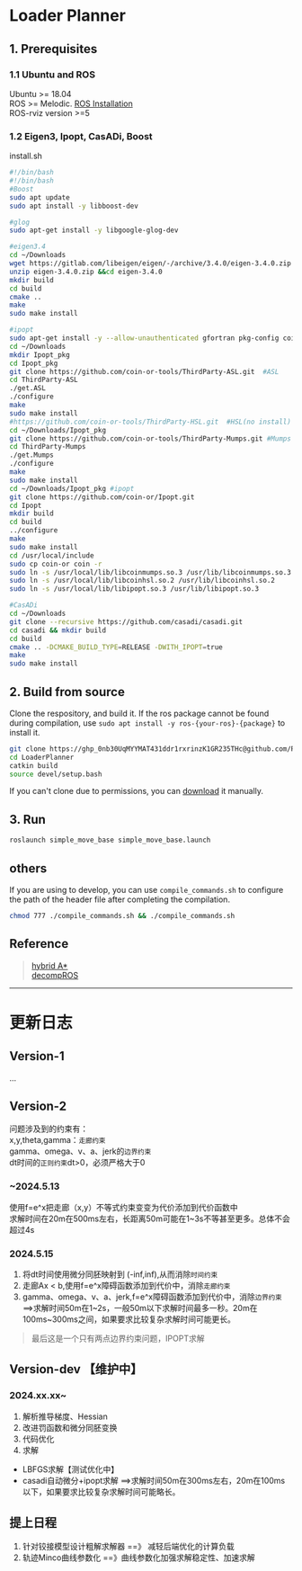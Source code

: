 # Loader Planner



## 1. Prerequisites
### 1.1 Ubuntu and ROS
Ubuntu >= 18.04  
ROS >= Melodic. [ROS Installation ](https://fishros.org.cn/forum/topic/20/%E5%B0%8F%E9%B1%BC%E7%9A%84%E4%B8%80%E9%94%AE%E5%AE%89%E8%A3%85%E7%B3%BB%E5%88%97)  
ROS-rviz version >=5

### 1.2 Eigen3, Ipopt, CasADi, Boost

install.sh
```bash
#!/bin/bash
#!/bin/bash
#Boost
sudo apt update
sudo apt install -y libboost-dev

#glog
sudo apt-get install -y libgoogle-glog-dev

#eigen3.4
cd ~/Downloads
wget https://gitlab.com/libeigen/eigen/-/archive/3.4.0/eigen-3.4.0.zip
unzip eigen-3.4.0.zip &&cd eigen-3.4.0
mkdir build
cd build
cmake ..
make
sudo make install

#ipopt
sudo apt-get install -y --allow-unauthenticated gfortran pkg-config coinor-libipopt-dev liblapack-dev libmetis-dev
cd ~/Downloads
mkdir Ipopt_pkg
cd Ipopt_pkg
git clone https://github.com/coin-or-tools/ThirdParty-ASL.git  #ASL
cd ThirdParty-ASL
./get.ASL
./configure
make
sudo make install
#https://github.com/coin-or-tools/ThirdParty-HSL.git  #HSL(no install)
cd ~/Downloads/Ipopt_pkg
git clone https://github.com/coin-or-tools/ThirdParty-Mumps.git #Mumps
cd ThirdParty-Mumps
./get.Mumps
./configure
make
sudo make install
cd ~/Downloads/Ipopt_pkg #ipopt
git clone https://github.com/coin-or/Ipopt.git
cd Ipopt 
mkdir build
cd build
../configure
make 
sudo make install
cd /usr/local/include
sudo cp coin-or coin -r
sudo ln -s /usr/local/lib/libcoinmumps.so.3 /usr/lib/libcoinmumps.so.3
sudo ln -s /usr/local/lib/libcoinhsl.so.2 /usr/lib/libcoinhsl.so.2
sudo ln -s /usr/local/lib/libipopt.so.3 /usr/lib/libipopt.so.3

#CasADi
cd ~/Downloads
git clone --recursive https://github.com/casadi/casadi.git
cd casadi && mkdir build 
cd build 
cmake .. -DCMAKE_BUILD_TYPE=RELEASE -DWITH_IPOPT=true
make
sudo make install
```

## 2. Build from source
Clone the respository, and build it. If the ros package cannot be found during compilation, use `sudo apt install -y ros-{your-ros}-{package}` to install it.
```bash
git clone https://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@github.com/Photin1a/LoaderPlanner.git
cd LoaderPlanner
catkin build
source devel/setup.bash
```
If you can't clone due to permissions, you can [download](https://github.com/Photin1a/LoaderPlanner) it manually.
## 3. Run
```bash
roslaunch simple_move_base simple_move_base.launch
```

## others
If you are using to develop, you can use `compile_commands.sh` to configure the path of the header file after completing the compilation.
```bash
chmod 777 ./compile_commands.sh && ./compile_commands.sh
```

## Reference
>[hybrid A*](https://github.com/zm0612/Hybrid_A_Star)  
>[decompROS](https://github.com/sikang/DecompROS.git)


---
# 更新日志
## Version-1
...
## Version-2
问题涉及到的约束有：  
x,y,theta,gamma：`走廊约束`   
gamma、omega、v、a、jerk的`边界约束`   
dt时间的`正则约束`dt>0，必须严格大于0   
### ~2024.5.13
使用f=e^x把走廊（x,y）不等式约束变变为代价添加到代价函数中   
求解时间在20m在500ms左右，长距离50m可能在1~3s不等甚至更多。总体不会超过4s   

### 2024.5.15
1) 将dt时间使用微分同胚映射到 (-inf,inf),从而消除`时间约束`  
2) 走廊Ax < b,使用f=e^x障碍函数添加到代价中，消除`走廊约束`  
3) gamma、omega、v、a、jerk,f=e^x障碍函数添加到代价中，消除`边界约束` 
==>求解时间50m在1~2s，一般50m以下求解时间最多一秒。20m在100ms~300ms之间，如果要求比较复杂求解时间可能更长。   

> 最后这是一个只有两点边界约束问题，IPOPT求解

## Version-dev 【维护中】
### 2024.xx.xx~
1) 解析推导梯度、Hessian
2) 改进罚函数和微分同胚变换
2) 代码优化
2) 求解
* LBFGS求解【测试优化中】
* casadi自动微分+ipopt求解
    ==>求解时间50m在300ms左右，20m在100ms以下，如果要求比较复杂求解时间可能略长。 

## 提上日程
1) 针对铰接模型设计粗解求解器  ==》 减轻后端优化的计算负载
2) 轨迹Minco曲线参数化  ==》曲线参数化加强求解稳定性、加速求解

